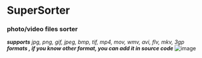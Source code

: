 # SuperSorter
### photo/video files sorter
***supports*** *jpg, png, gif, jpeg, bmp, tif, mp4, mov, wmv, avi, flv, mkv, 3gp* ***formats
, if you know other format, you can add it in source code***
![image](https://user-images.githubusercontent.com/74382366/158835782-b401c4e5-1124-46e2-a681-8b2013e4ffb6.png)
